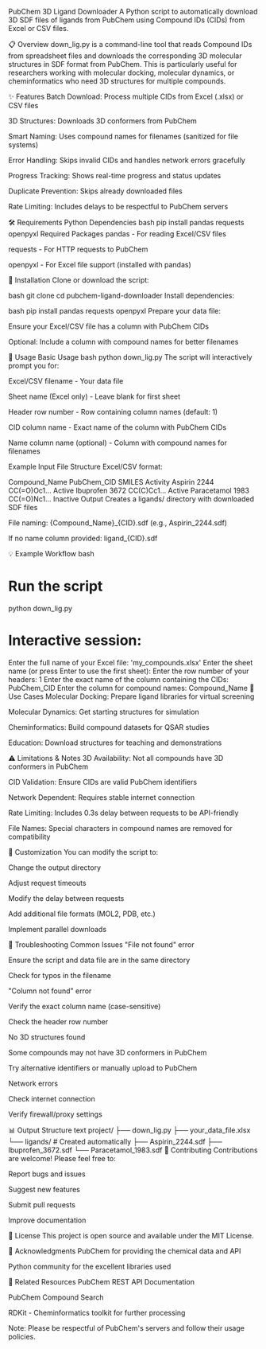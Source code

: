 PubChem 3D Ligand Downloader
A Python script to automatically download 3D SDF files of ligands from PubChem using Compound IDs (CIDs) from Excel or CSV files.

📋 Overview
down_lig.py is a command-line tool that reads Compound IDs from spreadsheet files and downloads the corresponding 3D molecular structures in SDF format from PubChem. This is particularly useful for researchers working with molecular docking, molecular dynamics, or cheminformatics who need 3D structures for multiple compounds.

✨ Features
Batch Download: Process multiple CIDs from Excel (.xlsx) or CSV files

3D Structures: Downloads 3D conformers from PubChem

Smart Naming: Uses compound names for filenames (sanitized for file systems)

Error Handling: Skips invalid CIDs and handles network errors gracefully

Progress Tracking: Shows real-time progress and status updates

Duplicate Prevention: Skips already downloaded files

Rate Limiting: Includes delays to be respectful to PubChem servers

🛠️ Requirements
Python Dependencies
bash
pip install pandas requests openpyxl
Required Packages
pandas - For reading Excel/CSV files

requests - For HTTP requests to PubChem

openpyxl - For Excel file support (installed with pandas)

📁 Installation
Clone or download the script:

bash
git clone <your-repo-url>
cd pubchem-ligand-downloader
Install dependencies:

bash
pip install pandas requests openpyxl
Prepare your data file:

Ensure your Excel/CSV file has a column with PubChem CIDs

Optional: Include a column with compound names for better filenames

🚀 Usage
Basic Usage
bash
python down_lig.py
The script will interactively prompt you for:

Excel/CSV filename - Your data file

Sheet name (Excel only) - Leave blank for first sheet

Header row number - Row containing column names (default: 1)

CID column name - Exact name of the column with PubChem CIDs

Name column name (optional) - Column with compound names for filenames

Example Input File Structure
Excel/CSV format:

Compound_Name	PubChem_CID	SMILES	Activity
Aspirin	2244	CC(=O)Oc1...	Active
Ibuprofen	3672	CC(C)Cc1...	Active
Paracetamol	1983	CC(=O)Nc1...	Inactive
Output
Creates a ligands/ directory with downloaded SDF files

File naming: {Compound_Name}_{CID}.sdf (e.g., Aspirin_2244.sdf)

If no name column provided: ligand_{CID}.sdf

💡 Example Workflow
bash
# Run the script
python down_lig.py

# Interactive session:
Enter the full name of your Excel file: 'my_compounds.xlsx'
Enter the sheet name (or press Enter to use the first sheet): 
Enter the row number of your headers: 1
Enter the exact name of the column containing the CIDs: PubChem_CID
Enter the column for compound names: Compound_Name
🎯 Use Cases
Molecular Docking: Prepare ligand libraries for virtual screening

Molecular Dynamics: Get starting structures for simulation

Cheminformatics: Build compound datasets for QSAR studies

Education: Download structures for teaching and demonstrations

⚠️ Limitations & Notes
3D Availability: Not all compounds have 3D conformers in PubChem

CID Validation: Ensure CIDs are valid PubChem identifiers

Network Dependent: Requires stable internet connection

Rate Limiting: Includes 0.3s delay between requests to be API-friendly

File Names: Special characters in compound names are removed for compatibility

🔧 Customization
You can modify the script to:

Change the output directory

Adjust request timeouts

Modify the delay between requests

Add additional file formats (MOL2, PDB, etc.)

Implement parallel downloads

🐛 Troubleshooting
Common Issues
"File not found" error

Ensure the script and data file are in the same directory

Check for typos in the filename

"Column not found" error

Verify the exact column name (case-sensitive)

Check the header row number

No 3D structures found

Some compounds may not have 3D conformers in PubChem

Try alternative identifiers or manually upload to PubChem

Network errors

Check internet connection

Verify firewall/proxy settings

📊 Output Structure
text
project/
├── down_lig.py
├── your_data_file.xlsx
└── ligands/                 # Created automatically
    ├── Aspirin_2244.sdf
    ├── Ibuprofen_3672.sdf
    └── Paracetamol_1983.sdf
🤝 Contributing
Contributions are welcome! Please feel free to:

Report bugs and issues

Suggest new features

Submit pull requests

Improve documentation

📄 License
This project is open source and available under the MIT License.

🙏 Acknowledgments
PubChem for providing the chemical data and API

Python community for the excellent libraries used

🔗 Related Resources
PubChem REST API Documentation

PubChem Compound Search

RDKit - Cheminformatics toolkit for further processing

Note: Please be respectful of PubChem's servers and follow their usage policies.
